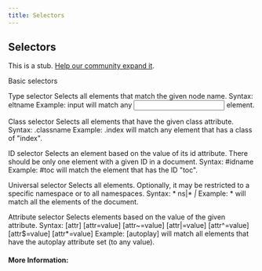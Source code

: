 ```yaml
---
title: Selectors
---
```

## Selectors

This is a stub. <a href='https://github.com/freecodecamp/guides/tree/master/src/pages/css/selectors/index.md' target='_blank' rel='nofollow'>Help our community expand it</a>.

Basic selectors

Type selector
    Selects all elements that match the given node name.
    Syntax: eltname
    Example: input will match any <input> element.
    
Class selector
    Selects all elements that have the given class attribute.
    Syntax: .classname
    Example: .index will match any element that has a class of "index".
    
ID selector
    Selects an element based on the value of its id attribute. There should be only one element with a given ID in a document.
    Syntax: #idname
    Example: #toc will match the element that has the ID "toc".
    
Universal selector
    Selects all elements. Optionally, it may be restricted to a specific namespace or to all namespaces.
    Syntax: * ns|* *|*
    Example: * will match all the elements of the document.
    
Attribute selector
    Selects elements based on the value of the given attribute.
    Syntax: [attr] [attr=value] [attr~=value] [attr|=value] [attr^=value] [attr$=value] [attr*=value]
    Example: [autoplay] will match all elements that have the autoplay attribute set (to any value). 

#### More Information:
<!-- Please add any articles you think might be helpful to read before writing the article -->


